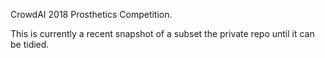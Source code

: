
CrowdAI 2018 Prosthetics Competition.

This is currently a recent snapshot of a subset the private repo until it can be tidied.


